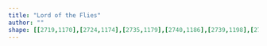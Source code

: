```yaml
---
title: "Lord of the Flies"
author: ""
shape: [[2719,1170],[2724,1174],[2735,1179],[2740,1186],[2739,1198],[2733,1216],[2733,1232],[2739,1249],[2739,1305],[2741,1324],[2740,1355],[2742,1395],[2737,1407],[2737,1412],[2741,1423],[2740,1429],[2734,1435],[2731,1434],[2726,1427],[2728,1408],[2722,1392],[2722,1378],[2718,1364],[2723,1344],[2716,1331],[2715,1294],[2718,1286],[2718,1279],[2714,1271],[2713,1260],[2714,1230],[2718,1220],[2718,1216],[2714,1209],[2712,1200],[2711,1188],[2714,1175]]
---
```


